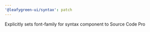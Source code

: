 ```yaml
---
'@leafygreen-ui/syntax': patch
---
```


Explicitly sets font-family for syntax component to Source Code Pro
